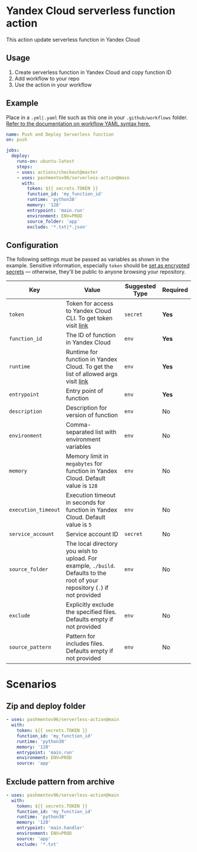 # Yandex Cloud serverless function action

This action update serverless function in Yandex Cloud

## Usage

1. Create serverless function in Yandex Cloud and copy function ID
2. Add workflow to your repo
3. Use the action in your workflow

## Example

Place in a `.yml|.yaml`  file such as this one in your `.github/workflows` folder. [Refer to the documentation on workflow YAML syntax here.](https://help.github.com/en/articles/workflow-syntax-for-github-actions)

```yaml
name: Push and Deploy Serverless function
on: push

jobs:
  deploy:
    runs-on: ubuntu-latest
    steps:
    - uses: actions/checkout@master
    - uses: pashmentov96/serverless-action@main
      with:
        token: ${{ secrets.TOKEN }}
        function_id: 'my_function_id'
        runtime: 'python38'
        memory: '128'
        entrypoint: 'main.run'
        environment: ENV=PROD
        source_folder: 'app'
        exclude: '*.txt|*.json'
```

## Configuration

The following settings must be passed as variables as shown in the example. Sensitive information, especially `token`  should be [set as encrypted secrets](https://help.github.com/en/articles/virtual-environments-for-github-actions#creating-and-using-secrets-encrypted-variables) — otherwise, they'll be public to anyone browsing your repository.

| Key | Value | Suggested Type | Required |
| ------------- | ------------- | ------------- | ------------- |
| `token` | Token for access to Yandex Cloud CLI. To get token visit [link](https://oauth.yandex.ru/authorize?response_type=token&client_id=1a6990aa636648e9b2ef855fa7bec2fb) | `secret` | **Yes** |
| `function_id` | The ID of function in Yandex Cloud | `env` | **Yes** |
| `runtime` | Runtime for function in Yandex Cloud. To get the list of allowed args visit [link](https://cloud.yandex.com/en-ru/docs/functions/concepts/runtime/#runtimes) | `env` | **Yes** |
| `entrypoint` | Entry point of function | `env` | **Yes** |
| `description` | Description for version of function | `env` | No |
| `environment` | Comma-separated list with environment variables | `env` | No |
| `memory` | Memory limit in `megabytes` for function in Yandex Cloud. Default value is `128`| `env` | No |
| `execution_timeout` | Execution timeout in seconds for function in Yandex Cloud. Default value is `5` | `env` | No |
| `service_account` | Service account ID | `secret` | No |
| `source_folder` | The local directory you wish to upload. For example, `./build`. Defaults to the root of your repository (`.`) if not provided | `env` | No |
| `exclude` | Explicitly exclude the specified files. Defaults empty if not provided | `env` | No |
| `source_pattern` | Pattern for includes files. Defaults empty if not provided | `env` | No |


# Scenarios

## Zip and deploy folder

```yaml
- uses: pashmentov96/serverless-action@main
  with:
    token: ${{ secrets.TOKEN }}
    function_id: 'my_function_id'
    runtime: 'python38'
    memory: '128'
    entrypoint: 'main.run'
    environment: ENV=PROD
    source: 'app'
```

## Exclude pattern from archive

```yaml
- uses: pashmentov96/serverless-action@main
  with:
    token: ${{ secrets.TOKEN }}
    function_id: 'my_function_id'
    runtime: 'python38'
    memory: '128'
    entrypoint: 'main.handler'
    environment: ENV=PROD
    source: 'app'
    exclude: '*.txt'
```
